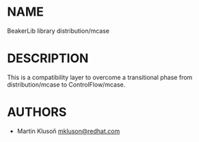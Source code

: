 # NAME

BeakerLib library distribution/mcase

# DESCRIPTION

This is a compatibility layer to overcome a transitional phase from
distribution/mcase to ControlFlow/mcase.

# AUTHORS

- Martin Klusoň <mkluson@redhat.com>
